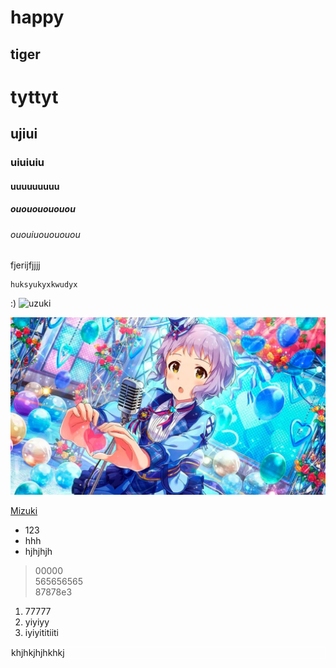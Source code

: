 happy
======
tiger
------------
# tyttyt
## ujiui
### uiuiuiu
#### uuuuuuuuu
##### ouououououou
###### ououiuouououou

fjerijfjjjj

```
huksyukyxkwudyx
```
:)
![uzuki](https://2.bp.blogspot.com/-t6omIo5i0ZQ/WT0YiwnrvCI/AAAAAAAAzmg/KHLbqvrYOOskF7tbKRGCSaUdsethPFtUACLcB/s1600/pic%2B2017-06-11%2B6.16.18%2BPM.png)

![Mizuki](Mizuki.jpg)

[Mizuki](Mizuki.jpg)
- 123
- hhh
- hjhjhjh

> 00000\
565656565\
87878e3

1. 77777
2. yiyiyy
3. iyiyititiiti

<div style="border: 1px solid white;"> khjhkjhjhkhkj </div>
